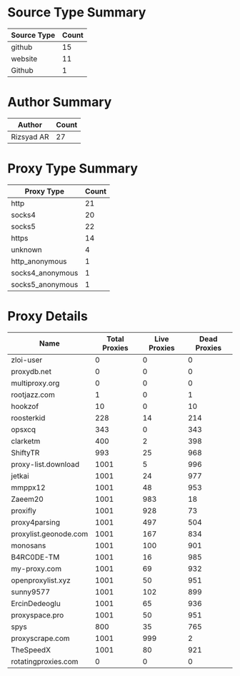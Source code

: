 # Source Type Summary

| Source Type | Count |
|-------------|-------|
| github | 15 |
| website | 11 |
| Github | 1 |


# Author Summary

| Author | Count |
|--------|-------|
| Rizsyad AR | 27 |


# Proxy Type Summary

| Proxy Type | Count |
|------------|-------|
| http | 21 |
| socks4 | 20 |
| socks5 | 22 |
| https | 14 |
| unknown | 4 |
| http_anonymous | 1 |
| socks4_anonymous | 1 |
| socks5_anonymous | 1 |


# Proxy Details

| Name | Total Proxies | Live Proxies | Dead Proxies |
|------|---------------|--------------|---------------|
| zloi-user | 0 | 0 | 0 |
| proxydb.net | 0 | 0 | 0 |
| multiproxy.org | 0 | 0 | 0 |
| rootjazz.com | 1 | 0 | 1 |
| hookzof | 10 | 0 | 10 |
| roosterkid | 228 | 14 | 214 |
| opsxcq | 343 | 0 | 343 |
| clarketm | 400 | 2 | 398 |
| ShiftyTR | 993 | 25 | 968 |
| proxy-list.download | 1001 | 5 | 996 |
| jetkai | 1001 | 24 | 977 |
| mmppx12 | 1001 | 48 | 953 |
| Zaeem20 | 1001 | 983 | 18 |
| proxifly | 1001 | 928 | 73 |
| proxy4parsing | 1001 | 497 | 504 |
| proxylist.geonode.com | 1001 | 167 | 834 |
| monosans | 1001 | 100 | 901 |
| B4RC0DE-TM | 1001 | 16 | 985 |
| my-proxy.com | 1001 | 69 | 932 |
| openproxylist.xyz | 1001 | 50 | 951 |
| sunny9577 | 1001 | 102 | 899 |
| ErcinDedeoglu | 1001 | 65 | 936 |
| proxyspace.pro | 1001 | 50 | 951 |
| spys | 800 | 35 | 765 |
| proxyscrape.com | 1001 | 999 | 2 |
| TheSpeedX | 1001 | 80 | 921 |
| rotatingproxies.com | 0 | 0 | 0 |
